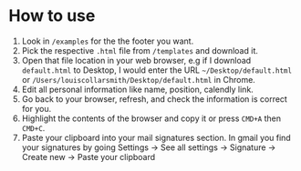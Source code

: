 # How to use

1. Look in `/examples` for the the footer you want.
2. Pick the respective `.html` file from `/templates` and download it.
3. Open that file location in your web browser, e.g if I download `default.html` to Desktop, I would enter the URL `~/Desktop/default.html` or `/Users/louiscollarsmith/Desktop/default.html` in Chrome.
4. Edit all personal information like name, position, calendly link.
5. Go back to your browser, refresh, and check the information is correct for you.
6. Highlight the contents of the browser and copy it or press `CMD+A` then `CMD+C`.
7. Paste your clipboard into your mail signatures section. In gmail you find your signatures by going Settings -> See all settings -> Signature -> Create new -> Paste your clipboard
